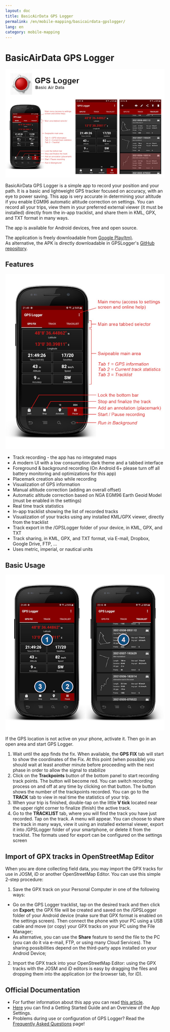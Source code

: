 ```yaml
---
layout: doc
title: BasicAirData GPS Logger
permalink: /en/mobile-mapping/basicairdata-gpslogger/
lang: en
category: mobile-mapping
---
```


BasicAirData GPS Logger
=======================

![BasicAirData-GPSLogger-002][]

BasicAirData GPS Logger is a simple app to record your position and your path. It is a basic and lightweight GPS tracker focused on accuracy, with an eye to power saving. This app is very accurate in determining your altitude if you enable EGM96 automatic altitude correction on settings. You can record all your trips, view them in your preferred external viewer (it must be installed) directly from the in-app tracklist, and share them in KML, GPX, and TXT format in many ways.

The app is available for Android devices, free and open source.

The application is freely downloadable from [Google Play(tm)](https://play.google.com/store/apps/details?id=eu.basicairdata.graziano.gpslogger).<br>
As alternative, the APK is directly downloadable in GPSLogger's [GitHub repository](https://github.com/BasicAirData/GPSLogger/tree/master/apk).

Features
--------

![BasicAirData-GPSLogger-000][]

* Track recording - the app has no integrated maps
* A modern UI with a low consumption dark theme and a tabbed interface
* Foreground & background recording (On Android 6+ please turn off all battery monitoring and optimizations for this app)
* Placemark creation also while recording
* Visualization of GPS information
* Manual altitude correction (adding an overall offset)
* Automatic altitude correction based on NGA EGM96 Earth Geoid Model (must be enabled in the settings)
* Real time track statistics
* In-app tracklist showing the list of recorded tracks
* Visualization of your tracks using any installed KML/GPX viewer, directly from the tracklist
* Track export in the /GPSLogger folder of your device, in KML, GPX, and TXT
* Track sharing, in KML, GPX, and TXT format, via E-mail, Dropbox, Google Drive, FTP, ...
* Uses metric, imperial, or nautical units

Basic Usage
-----------

![BasicAirData-GPSLogger-001][]

If the GPS location is not active on your phone, activate it. Then go in an open area and start GPS Logger.

1. Wait until the app finds the fix. When available, the __GPS FIX__ tab will start to show the coordinates of the Fix. At this point (when possible) you should wait at least another minute before proceeding with the next phase in order to allow the signal to stabilize
2. Click on the __Trackpoints__ button of the bottom panel to start recording track points. The button will become red. You can switch recording process on and off at any time by clicking on that button. The button shows the number of the trackpoints recorded.
You can go to the __TRACK__ tab to view in real time the statistics of your trip.
3. When your trip is finished, double-tap on the little __V tick__ located near the upper right corner to finalize (finish) the active track.
4. Go to the __TRACKLIST__ tab, where you will find the track you have just recorded. Tap on the track. A menu will appear. You can choose to share the track in many ways, view it using an installed external viewer, export it into /GPSLogger folder of your smartphone, or delete it from the tracklist. The formats used for export can be configured on the settings screen

Import of GPX tracks in OpenStreetMap Editor
--------------------------------------------

When you are done collecting field data, you may import the GPX tracks for use in JOSM, iD or another OpenStreetMap Editor.
You can use this simple 2-step procedure:

1. Save the GPX track on your Personal Computer in one of the following ways:
* Go on the GPS Logger tracklist, tap on the desired track and then click on __Export__; the GPX file will be created and saved on the /GPSLogger folder of your Android device (make sure that GPX format is enabled on the settings screen). Then connect the phone with your PC using a USB cable and move (or copy) your GPX tracks on your PC using the File Manager;
* As alternative, you can use the __Share__ feature to send the file to the PC (you can do it via e-mail, FTP, or using many Cloud Services). The sharing possibilities depend on the third-party apps installed on your Android Device;
2. Import the GPX track into your OpenStreetMap Editor: using the GPX tracks with the JOSM and iD editors is easy by dragging the files and dropping them into the application (or the browser tab, for iD).

Official Documentation
----------------------

- For further information about this app you can read [this article](http://www.basicairdata.eu/projects/android/android-gps-logger/).<br>
- [Here](http://www.basicairdata.eu/projects/android/android-gps-logger/getting-started-guide-for-gps-logger/) you can find a Getting Started Guide and an Overview of the App Settings.<br>
- Problems during use or configuration of GPS Logger? Read the [Frequently Asked Questions](https://github.com/BasicAirData/GPSLogger/blob/master/readme.md#frequently-asked-questions) page!

[BasicAirData-GPSLogger-002]:  /images/mobile-mapping/basicairdata-gpslogger_002.en.jpg
[BasicAirData-GPSLogger-000]:  /images/mobile-mapping/basicairdata-gpslogger_000.en.jpg
[BasicAirData-GPSLogger-001]:  /images/mobile-mapping/basicairdata-gpslogger_001.en.jpg
